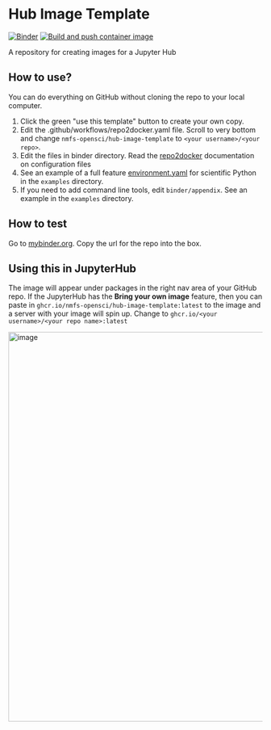 # Hub Image Template
[![Binder](https://mybinder.org/badge_logo.svg)](https://mybinder.org/v2/gh/nmfs-opensci/hub-image-template/HEAD)
[![Build and push container image](https://github.com/nmfs-opensci/hub-image-template/actions/workflows/repo2docker.yaml/badge.svg)](https://github.com/nmfs-opensci/py-rocket-2/actions/workflows/repo2docker.yaml)

A repository for creating images for a Jupyter Hub

## How to use? 

You can do everything on GitHub without cloning the repo to your local computer.

1. Click the green "use this template" button to create your own copy.
2. Edit the .github/workflows/repo2docker.yaml file. Scroll to very bottom and change `nmfs-opensci/hub-image-template` to `<your username>/<your repo>`.
3. Edit the files in binder directory. Read the [repo2docker](https://repo2docker.readthedocs.io/en/latest/config_files.html#environment-yml-install-a-conda-environment) documentation on configuration files
4. See an example of a full feature [environment.yaml](https://github.com/nmfs-opensci/hub-image-template/blob/main/examples/earth-sci-env.yaml) for scientific Python in the `examples` directory.
5. If you need to add command line tools, edit `binder/appendix`. See an example in the `examples` directory.

## How to test

Go to [mybinder.org](https://mybinder.org/). Copy the url for the repo into the box.

## Using this in JupyterHub

The image will appear under packages in the right nav area of your GitHub repo. If the JupyterHub has the **Bring your own image** feature, then you can paste in `ghcr.io/nmfs-opensci/hub-image-template:latest` to the image and a server with your image will spin up. Change to `ghcr.io/<your username>/<your repo name>:latest`

<img width="772" alt="image" src="https://github.com/user-attachments/assets/13f1d200-b8a6-44e1-a9db-537260b21ec4">

